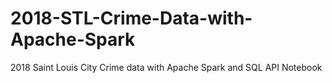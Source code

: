 # 2018-STL-Crime-Data-with-Apache-Spark
2018 Saint Louis City Crime data with Apache Spark and SQL API Notebook
